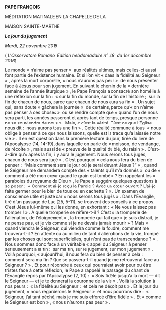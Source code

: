 **PAPE FRANÇOIS**

MÉDITATION MATINALE EN LA CHAPELLE DE LA

MAISON SAINTE-MARTHE

***Le jour du jugement***

*Mardi, 22 novembre 2016*

( *L'Osservatore Romano, Édition hebdomadaire n° 48  du 1er décembre 2016*)

Le monde « n’aime pas penser »  aux réalités ultimes, mais celles-ci aussi font partie de l’existence humaine. Et si l’on vit « dans la fidélité au Seigneur » , après la mort corporelle, « nous n’aurons pas peur »  de nous présenter face à Jésus pour son jugement. En suivant le chemin de la « dernière semaine de l’année liturgique » , le Pape François a consacré son homélie à une réflexion sur la fin :  « sur la fin du monde, sur la fin de l’histoire ;  sur la fin de chacun de nous, parce que chacun de nous aura sa fin » . Un sujet qui, sans doute « gâchera la journée »  de certains, parce qu’« on n’aime pas penser à ces choses »  ou se rendre compte que « quand l’un de nous sera parti, les années passeront et après tant de temps, presque personne ne se souviendra de nous » . Mais, « c’est la vérité. C’est ce que l’Église nous dit :  nous aurons tous une fin » . Cette réalité commune à tous  « nous oblige à penser à ce que nous laissons, quelle est la trace qu’a laissée notre vie » . Il en est question dans la première lecture du jour, tirée du livre de l’Apocalypse (14, 14-19), dans laquelle on parle de « moisson, de vendange, de récolte » , mais aussi de « preuve de la qualité du blé, du raisin » . C’est-à-dire qu’« après la fin, il y aura le jugement. Nous serons tous jugés, chacun de nous sera jugé » . C’est pourquoi « cela nous fera du bien de penser :  “Mais comment sera le jour où je serai devant Jésus ?” » , quand le Seigneur me demandera compte des « talents qu’il m’a donnés »  ou de « comment a été mon cœur quand le grain est tombé » ? En rappelant les « paraboles du royaume de Dieu » , le Pape a suggéré quelques questions à se poser :  « Comment ai-je reçu la Parole ? Avec un cœur ouvert ? L’ai-je faite germer pour le bien de tous ou en cachette ? » . Un examen de conscience utile et juste car « nous serons tous jugés » . Dans l’Évangile, tiré d’un passage de Luc (25, 5-11), se trouvent des conseils à ce propos. C’est Jésus lui-même qui les donne, en exhortant :  « Ne vous laissez pas tromper ! » . A quelle tromperie se réfère-t-il ? C’est « la tromperie de l’aliénation, de l’éloignement » , la tromperie qui fait que « je suis distrait, je ne pense pas, et je vis comme si je ne devais jamais mourir » ? Mais « quand viendra le Seigneur, qui viendra comme la foudre, comment me trouvera-t-il ? En attente ou au milieu de tant d’aliénations de la vie, trompé par les choses qui sont superficielles, qui n’ont pas de transcendance ? » . Nous sommes donc face à un véritable « appel du Seigneur à penser sérieusement à la fin :  sur ma fin, sur le jugement, sur mon jugement » . Voilà pourquoi, « aujourd’hui, il nous fera du bien de penser à cela :  comment sera ma fin ? Que se passera-t-il quand je me retrouverai face au Seigneur ? » . Et pour répondre à ceux qui pourraient avoir peur ou être tristes face à cette réflexion, le Pape a rappelé le passage du chant de l’Évangile repris par l’Apocalypse (2, 10) :  « Sois fidèle jusqu’à la mort — dit le Seigneur — et je te donnerai la couronne de la vie » . Voilà la solution à nos peurs :  « la fidélité au Seigneur :  et cela ne déçoit pas » . Et le jour du jugement, « nous regarderons le Seigneur »  et nous pourrons dire :  « Seigneur, j’ai tant péché, mais je me suis efforcé d’être fidèle » . Et « comme le Seigneur est bon » , « nous n’aurons pas peur » .